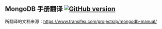MongoDB 手册翻译 [![GitHub version](http://img.shields.io/badge/manual-v0.2-blue.svg)](https://github.com/chaubeau/mongodb-manual)
---
所翻译的文档来源：https://www.transifex.com/projects/p/mongodb-manual/
